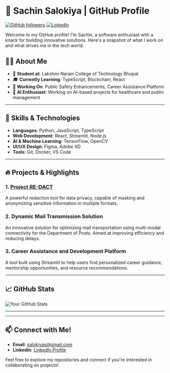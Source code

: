 # 🌟 Sachin Salokiya | GitHub Profile

[![GitHub followers](https://img.shields.io/github/followers/yourusername?label=Follow&style=social)](https://github.com/yourusername)
[![LinkedIn](https://img.shields.io/badge/LinkedIn-Connect-blue)](https://www.linkedin.com/in/yourlinkedin/)

Welcome to my GitHub profile! I'm Sachin, a software enthusiast with a knack for building innovative solutions. Here's a snapshot of what I work on and what drives me in the tech world.

## 👨‍💻 About Me
- 💼 **Student at**: Lakshmi Narain College of Technology Bhopal
- 🎓 **Currently Learning**: TypeScript, Blockchain, React
- 🌱 **Working On**: Public Safety Enhancements, Career Assistance Platform
- 🤖 **AI Enthusiast**: Working on AI-based projects for healthcare and public management

---

## 🚀 Skills & Technologies
- **Languages**: Python, JavaScript, TypeScript
- **Web Development**: React, Streamlit, Node.js
- **AI & Machine Learning**: TensorFlow, OpenCV
- **UI/UX Design**: Figma, Adobe XD
- **Tools**: Git, Docker, VS Code

---

## 🔥 Projects & Highlights
### 1. **[Project RE-DACT](https://github.com/yourusername/RE-DACT)** 
A powerful redaction tool for data privacy, capable of masking and anonymizing sensitive information in multiple formats.

### 2. **Dynamic Mail Transmission Solution**
An innovative solution for optimizing mail transportation using multi-modal connectivity for the Department of Posts. Aimed at improving efficiency and reducing delays.

### 3. **Career Assistance and Development Platform**
A tool built using Streamlit to help users find personalized career guidance, mentorship opportunities, and resource recommendations.

---

## 📈 GitHub Stats
![Your GitHub Stats](https://github-readme-stats.vercel.app/api?username=yourusername&show_icons=true&theme=radical)

---

---

## 📫 Connect with Me!
- **Email**: salokiyas@gmail.com
- **LinkedIn**: [LinkedIn Profile](www.linkedin.com/in/sachin-salokiya)

Feel free to explore my repositories and connect if you're interested in collaborating on projects!
